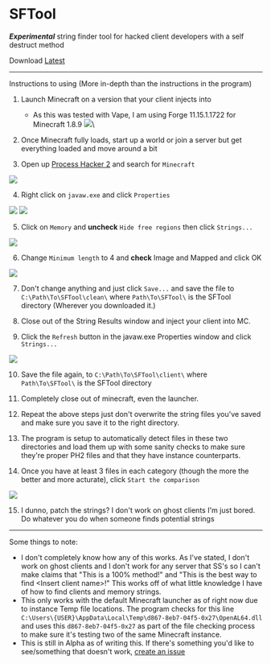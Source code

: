 # SFTool
_**Experimental**_ string finder tool for hacked client developers with a self destruct method

Download [Latest](https://github.com/Ox27/SFTool/releases/latest)

---

Instructions to using (More in-depth than the instructions in the program)

1.	Launch Minecraft on a version that your client injects into
	* As this was tested with Vape, I am using Forge 11.15.1.1722 for Minecraft 1.8.9 
  ![](https://i.imgur.com/E0cU7ll.png)\
  
2.	Once Minecraft fully loads, start up a world or join a server but get everything loaded and move around a bit

3.	Open up [Process Hacker 2](https://sourceforge.net/projects/processhacker/files/latest/download) and search for `Minecraft` 

  ![](https://i.imgur.com/uoEFSrF.png)
  
4.	Right click on `javaw.exe` and click `Properties` 

  ![](https://i.imgur.com/M93boSd.png)
  ![](https://i.imgur.com/Pk0SJWe.png)
  
5.	Click on `Memory` and **uncheck** `Hide free regions` then click `Strings...` 

  ![](https://i.imgur.com/p7eZK5e.png)
  
6.	Change `Minimum length` to 4 and **check** Image and Mapped and click OK  

  ![](https://i.imgur.com/qLZXAa9.png)
  
7.	Don't change anything and just click `Save...` and save the file to `C:\Path\To\SFTool\clean\` where `Path\To\SFTool\` is the SFTool directory (Wherever you downloaded it.)

8.  Close out of the String Results window and inject your client into MC.

9.  Click the `Refresh` button in the javaw.exe Properties window and click `Strings...`

  ![](https://i.imgur.com/p7eZK5e.png)
  
10. Save the file again, to `C:\Path\To\SFTool\client\` where `Path\To\SFTool\` is the SFTool directory

11. Completely close out of minecraft, even the launcher.

12. Repeat the above steps just don't overwrite the string files you've saved and make sure you save it to the right directory.

13. The program is setup to automatically detect files in these two directories and load them up with some sanity checks to make sure they're proper PH2 files and that they have instance counterparts.

14. Once you have at least 3 files in each category (though the more the better and more acturate), click `Start the comparison`

  ![](https://i.imgur.com/WWzMOxr.png)
  
15. I dunno, patch the strings? I don't work on ghost clients I'm just bored. Do whatever you do when someone finds potential strings

---

Some things to note:
  * I don't completely know how any of this works. As I've stated, I don't work on ghost clients and I don't work for any server that SS's so I can't make claims that "This is a 100% method!" and "This is the best way to find \<Insert client name\>!" This works off of what little knowledge I have of how to find clients and memory strings.
  * This only works with the default Minecraft launcher as of right now due to instance Temp file locations. The program checks for this line `C:\Users\{USER}\AppData\Local\Temp\d867-8eb7-04f5-0x27\OpenAL64.dll` and uses this `d867-8eb7-04f5-0x27` as part of the file checking process to make sure it's testing two of the same Minecraft instance.
  * This is still in Alpha as of writing this. If there's something you'd like to see/something that doesn't work, [create an issue](https://github.com/Ox27/SFTool/issues/new)
  

